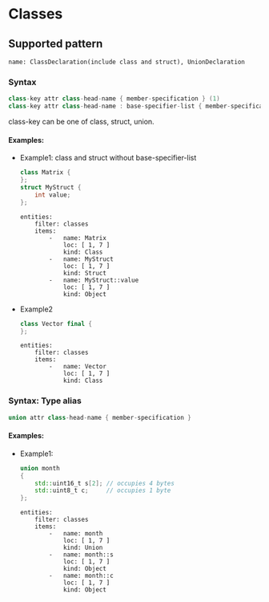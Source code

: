 # Classes

## Supported pattern
```
name: ClassDeclaration(include class and struct), UnionDeclaration
```
### Syntax
``` cpp
class-key attr class-head-name { member-specification }	(1)	
class-key attr class-head-name : base-specifier-list { member-specification }	(2)	
```
class-key can be one of class, struct, union.


#### Examples: 

- Example1: class and struct without base-specifier-list
    ``` cpp
    class Matrix {
    };
    struct MyStruct {
        int value;
    };
    ```

    ``` 
    entities:
        filter: classes
        items:
            -   name: Matrix
                loc: [ 1, 7 ]
                kind: Class
            -   name: MyStruct
                loc: [ 1, 7 ]
                kind: Struct
            -   name: MyStruct::value
                loc: [ 1, 7 ]
                kind: Object
    ```

- Example2
    ``` cpp
    class Vector final {
    };
    ```

    ``` 
    entities:
        filter: classes
        items:
            -   name: Vector
                loc: [ 1, 7 ]
                kind: Class
    ```

### Syntax: Type alias
``` cpp
union attr class-head-name { member-specification }		
```


#### Examples: 

- Example1:
    ``` cpp
    union month
    {
        std::uint16_t s[2]; // occupies 4 bytes
        std::uint8_t c;     // occupies 1 byte
    };  
    ```

    ``` 
    entities:
        filter: classes
        items:
            -   name: month
                loc: [ 1, 7 ]
                kind: Union
            -   name: month::s
                loc: [ 1, 7 ]
                kind: Object
            -   name: month::c
                loc: [ 1, 7 ]
                kind: Object
    ```